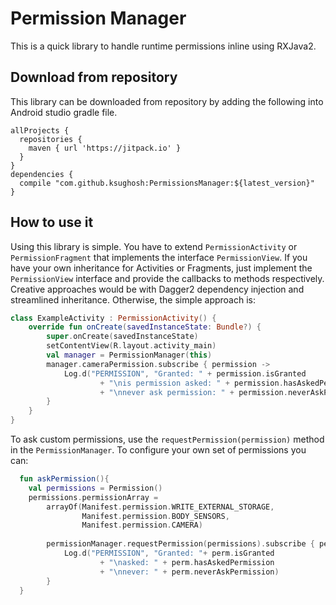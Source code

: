 # Permission Manager
This is a quick library to handle runtime permissions inline using RXJava2.

## Download from repository
This library can be downloaded from repository by adding the following into Android studio gradle file.
```
allProjects {
  repositories {
    maven { url 'https://jitpack.io' }
  }
}
dependencies {
  compile "com.github.ksughosh:PermissionsManager:${latest_version}"
}
```

## How to use it
Using this library is simple. You have to extend `PermissionActivity` or `PermissionFragment` that implements the interface `PermissionView`. If you have your own inheritance for Activities or Fragments, just implement the `PermissionView` interface and provide the callbacks to methods respectively. Creative approaches would be with Dagger2 dependency injection and streamlined inheritance. Otherwise, the simple approach is:

```kotlin
class ExampleActivity : PermissionActivity() {
    override fun onCreate(savedInstanceState: Bundle?) {
        super.onCreate(savedInstanceState)
        setContentView(R.layout.activity_main)
        val manager = PermissionManager(this)
        manager.cameraPermission.subscribe { permission ->
            Log.d("PERMISSION", "Granted: " + permission.isGranted 
                    + "\nis permission asked: " + permission.hasAskedPermission
                    + "\nnever ask permission: " + permission.neverAskPermission)
        }
    }
}
```
To ask custom permissions, use the `requestPermission(permission)` method in the `PermissionManager`. To configure your own set of permissions you can:

```kotlin
  fun askPermission(){
    val permissions = Permission()
    permissions.permissionArray = 
        arrayOf(Manifest.permission.WRITE_EXTERNAL_STORAGE, 
                Manifest.permission.BODY_SENSORS, 
                Manifest.permission.CAMERA)
                
        permissionManager.requestPermission(permissions).subscribe { perm ->
            Log.d("PERMISSION", "Granted: "+ perm.isGranted 
                    + "\nasked: " + perm.hasAskedPermission
                    + "\nnever: " + perm.neverAskPermission)
        }
  }
```
